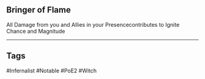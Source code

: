 ## Bringer of Flame
All Damage from you and Allies in your Presencecontributes to Ignite Chance and Magnitude

---
## Tags
#Infernalist
#Notable
#PoE2
#Witch
